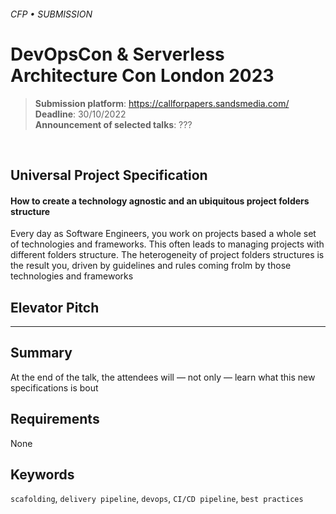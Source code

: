 ###### CFP • SUBMISSION
# DevOpsCon & Serverless Architecture Con London 2023


> **Submission platform**: https://callforpapers.sandsmedia.com/<br>
> **Deadline**: 30/10/2022<br>
> **Announcement of selected talks**: ???

<br>

## Universal Project Specification
#### How to create a technology agnostic and an ubiquitous project folders structure

Every day as Software Engineers, you work on projects based a whole set of technologies and frameworks. 
This often leads to managing projects with different folders structure. 
The heterogeneity of project folders structures is the result you, driven by guidelines and rules coming frolm  by those technologies and frameworks 

## Elevator Pitch 
---



## Summary

At the end of the talk, the attendees will — not only — learn what this new specifications is bout



## Requirements

None

## Keywords

`scafolding`, `delivery pipeline`, `devops`, `CI/CD pipeline`, `best practices`
